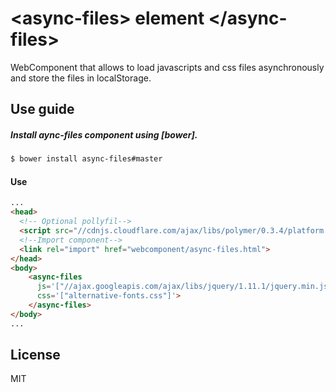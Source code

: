 &lt;async-files&gt; element &lt;/async-files&gt;
==========================================

WebComponent that allows to load javascripts and css files asynchronously and store the files in localStorage.


Use guide
--------------
##### Install aync-files component using [bower].
```bash
$ bower install async-files#master

```

#### Use
```html
...
<head>
  <!-- Optional pollyfil-->
  <script src="//cdnjs.cloudflare.com/ajax/libs/polymer/0.3.4/platform.js"></script>
  <!--Import component-->
  <link rel="import" href="webcomponent/async-files.html">
</head>
<body>
    <async-files
      js='["//ajax.googleapis.com/ajax/libs/jquery/1.11.1/jquery.min.js", "./1.js"]'
      css='["alternative-fonts.css"]'>
    </async-files>
</body>
...
```
License
-------
MIT
